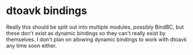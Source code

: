 # dtoavk bindings

Really this should be split out into multiple modules, possibly BindBC, but
these don't exist as dynamic bindings so they can't really exist by themselves.
I don't plan on allowing dynamic bindings to work with dtoavk any time soon
either.
